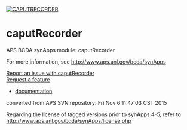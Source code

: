 [![CAPUTRECORDER](https://github.com/epics-modules/caputRecorder/actions/workflows/ci-scripts-build.yml/badge.svg)](https://github.com/epics-modules/caputRecorder/actions/workflows/ci-scripts-build.yml)

# caputRecorder
APS BCDA synApps module: caputRecorder

For more information, see
   http://www.aps.anl.gov/bcda/synApps

[Report an issue with caputRecorder](https://github.com/epics-modules/caputRecorder/issues/new?title=%20ISSUE%20NAME%20HERE&body=**Describe%20the%20issue**%0A%0A**Steps%20to%20reproduce**%0A1.%20Step%20one%0A2.%20Step%20two%0A3.%20Step%20three%0A%0A**Expected%20behaivour**%0A%0A**Actual%20behaviour**%0A%0A**Build%20Environment**%0AArchitecture:%0AEpics%20Base%20Version:%0ADependent%20Module%20Versions:&labels=bug)  
[Request a feature](https://github.com/epics-modules/caputRecorder/issues/new?title=%20FEATURE%20SHORT%20DESCRIPTION&body=**Feature%20Long%20Description**%0A%0A**Why%20should%20this%20be%20added?**%0A&labels=enhancement)

* [documentation](https://epics-modules.github.io/caputRecorder/)


converted from APS SVN repository: Fri Nov  6 11:47:03 CST 2015

Regarding the license of tagged versions prior to synApps 4-5,
refer to http://www.aps.anl.gov/bcda/synApps/license.php
